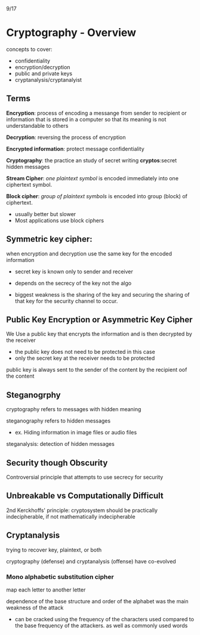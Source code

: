 9/17

# Cryptography - Overview

concepts to cover:
- confidentiality 
- encryption/decryption
- public and private keys
- cryptanalysis/cryptanalyist


## Terms 

**Encryption**: process of encoding a messange from sender to recipient or information that is stored in a computer so that its meaning is not understandable to others

**Decryption**: reversing the process of encryption 

**Encrypted information**: protect message confidentiality 

**Cryptography**: the practice an study of secret writing **cryptos**:secret hidden messages

**Stream Cipher**: *one plaintext symbol* is encoded immediately into one ciphertext symbol.

**Block cipher**: *group of plaintext symbols* is encoded into group (block) of ciphertext.
- usually better but slower
- Most applications use block ciphers

## Symmetric key cipher:

when encryption and decryption use the same key for the encoded information 

- secret key is known only to sender and receiver 

- depends on the secrecy of the key not the algo 

- biggest weakness is the sharing of the key and securing the sharing of that key for the security channel to occur. 

## Public Key Encryption or Asymmetric Key Cipher

We Use a public key that encrypts the information and is then decrypted by the receiver 
- the public key does not need to be protected in this case 
- only the secret key at the receiver needs to be protected 

public key is always sent to the sender of the content by the recipient oof the content 


## Steganogrphy

cryptography refers to messages with hidden meaning 

steganography refers to hidden messages 

- ex. Hiding information in image files or audio files 

steganalysis: detection of hidden messages 

## Security though Obscurity 

Controversial principle that attempts to use secrecy for security 


## Unbreakable vs Computationally Difficult

2nd Kerckhoffs' principle: cryptosystem should be practically indecipherable, if not mathematically indecipherable

## Cryptanalysis

trying to recover key, plaintext, or both 

cryptography (defense) and cryptanalysis (offense) have co-evolved 


### Mono alphabetic substitution cipher 

map each letter to another letter 

dependence of the base structure and order of the alphabet was the main weakness of the attack 

- can be cracked using the frequency of the characters used compared to the base frequency of the attackers. as well as commonly used words 




